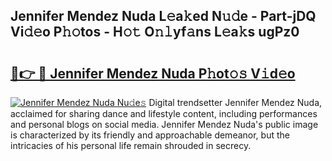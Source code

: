 ## Jennifer Mendez Nuda L𝚎a𝚔ed N𝚞𝚍e - Part-jDQ Vi𝚍𝚎o P𝚑𝚘tos - H𝚘𝚝 O𝚗𝚕yf𝚊ns L𝚎a𝚔s ugPz0

# <h2><a href="http://kf407zb.oniu.top/?m=Jennifer+Mendez+Nuda">🔗👉 🔴 Jennifer Mendez Nuda P𝚑ot𝚘𝚜 V𝚒d𝚎o</a></h2>

[![Jennifer Mendez Nuda Nu𝚍e𝚜](https://i.imgur.com/0qMVB7G.gif)](http://kf407zb.oniu.top/?m=Jennifer+Mendez+Nuda)
Digital trendsetter Jennifer Mendez Nuda, acclaimed for sharing dance and lifestyle content, including performances and personal blogs on social media. Jennifer Mendez Nuda's public image is characterized by its friendly and approachable demeanor, but the intricacies of his personal life remain shrouded in secrecy.  
